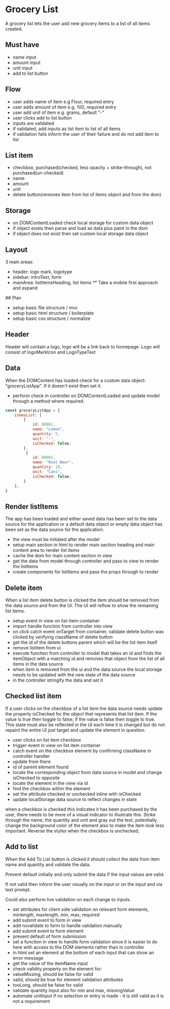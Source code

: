 # Grocery List
A grocery list lets the user add new grocery items to a list of all items created.

## Must have
- name input 
- amount input 
- unit input 
- add to list button

## Flow
- user adds name of item e.g Flour, required entry
- user adds amount of item e.g. 100, required entry
- user add unit of item e.g. grams, default "-"
- user clicks add to list button
- inputs are validated 
- if validated, add inputs as list item to list of all items
- if validation fails inform the user of their failure and do not add item to list

## List item
- checkbox, purchased(checked, less opacity + strike-through), not purchased(un-checked)
- name
- amount
- unit
- delete button(removes item from list of items object and from the dom)

## Storage
- on DOMContentLoaded check local storage for custom data object
- if object exists then parse and load as data plus paint in the dom
- if object does not exist then set custom local storage data object

## Layout
3 main areas:
- header: logo mark, logotype
- sidebar: introText, form
- mainArea: listItemsHeading, list items
** Take a mobile first approach and expand

## Plan
- setup basic file structure / mvc
- setup basic html structure / boilerplate
- setup basic css structure / normalize

## Header
Header will contain a logo, logo will be a link back to homepage. Logo will consist of logoMarkIcon and LogoTypeText

## Data
When the DOMContent has loaded check for a custom data object: "groceryListApp". If it doesn't exist then set it.
- perform check in controller on DOMContentLoaded and update model through a method where required.
  
```JavaScript
const groceryListApp = {
    itemsList: [
        {
            id: 00001,
            name: "Lemon",
            quantity: 5,
            unit: "-",
            isChecked: false,
        },
         {
            id: 00002,
            name: "Root Beer",
            quantity: 10,
            unit: "Cans",
            isChecked: false,
        }
    ],
}
```

## Render listItems
The app has been loaded and either saved data has been set to the data source for the application or a default data object or empty data object has been set as the data source for the application.
- the view must be initiated after the model
- setup main section in html to render main section heading and main content area to render list items
- cache the dom for main content section in view
- get the data from model through controller and pass to view to render the listItems
- create components for listItems and pass the props through to render

## Delete item
When a list item delete button is clicked the item should be removed from the data source and from the UI. The UI will reflow to show the remaining list items.
- setup event in view on list-item-container
- import handle function from controller into view
- on click catch event onTarget from container, validate delete button was clicked by verifying className of delete button
- get the id of the delete buttons parent which will be the list item itself
- remove listitem from ui
- execute function from controller to model that takes an id and finds the itemObject with a matching id and removes that object from the list of all items in the data source
- when item is removed from the ui and the data source the local storage needs to be updated with the new state of the data source
- in the controller stringify the data and set it

## Checked list item
If a user clicks on the checkbox of a list item the data source needs update the property isChecked for the object that represents that list item.
If the value is true then toggle to false, if the value is false then toggle to true. This state must also be reflected in the UI each time it is changed but do not repaint the entire UI just target and update the element in question.
- user clicks on list item checkbox
- trigger event in view on list item container
- catch event on the checkbox element by confirming className in controller handler
- update from there
- id of parent element found
- locate the corresponding object from data source in model and change isChecked to opposite
- locate the element in the view via id
- find the checkbox within the element
- set the attribute checked or unchecked inline with isChecked
- update localStorage data source to reflect changes in state
  
when a checkbox is checked this indicates it has been purchased by the user, there needs to be more of a visual indicator to illustrate this. Strike through the name, the quantity and unit and gray out the text, potentially change the background color of the element also to make the item look less important. Reverse the styles when the checkbox is unchecked;

## Add to list
When the Add To List button is clicked it should collect the data from item name and quantity and validate the data. 

Prevent default initially and only submit the data if the input values are valid.

If not valid then inform the user visually on the input or on the input and via text prompt.

Could also perform live validation on each change to inputs.

- set attributes for client side validation on relevant form elements, minlength, maxlength, min, max, required
- add submit event to form in view
- add novalidate to form to handle validation manually
- add submit event to form element
- prevent default of form submission
- set a function in view to handle form validation since it is easier to do here with access to the DOM elements rather than in controller
- in html set an element at the bottom of each input that can show an error message
- get the value of the itemName input
- check validity property on the element for: 
- valueMissing, should be false for valid
- valid, should be true for element validation attributes
- tooLong, should be false for valid
- validate quantity input also for min and max, missingValue
- automate unitInput if no selection or entry is made - it is still valid as it is not a requirement
